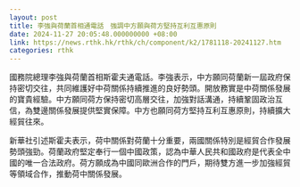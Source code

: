 ```yaml
---
layout: post
title: 李強與荷蘭首相通電話　強調中方願與荷方堅持互利互惠原則
date: 2024-11-27 20:05:48.000000000 +08:00
link: https://news.rthk.hk/rthk/ch/component/k2/1781118-20241127.htm
categories: rthk
---
```


國務院總理李強與荷蘭首相斯霍夫通電話。李強表示，中方願同荷蘭新一屆政府保持密切交往，共同維護好中荷關係持續推進的良好勢頭。開放務實是中荷關係發展的寶貴經驗。中方願同荷方保持密切高層交往，加強對話溝通，持續鞏固政治互信，為雙邊關係發展提供堅實保障。中方也願同荷方堅持互利互惠原則，持續擴大經貿往來。

新華社引述斯霍夫表示，荷中關係對荷蘭十分重要，兩國關係特別是經貿合作發展勢頭強勁。荷蘭政府堅定奉行一個中國政策，認為中華人民共和國政府是代表全中國的唯一合法政府。荷方願成為中國同歐洲合作的門戶，期待雙方進一步加強經貿等領域合作，推動荷中關係發展。
